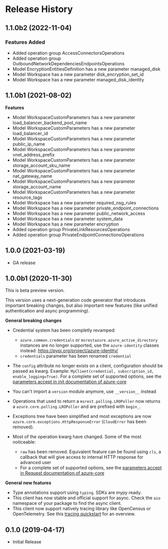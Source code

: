 # Release History

## 1.1.0b2 (2022-11-04)

### Features Added

  - Added operation group AccessConnectorsOperations
  - Added operation group OutboundNetworkDependenciesEndpointsOperations
  - Model EncryptionEntitiesDefinition has a new parameter managed_disk
  - Model Workspace has a new parameter disk_encryption_set_id
  - Model Workspace has a new parameter managed_disk_identity

## 1.1.0b1 (2021-08-02)

**Features**

  - Model WorkspaceCustomParameters has a new parameter load_balancer_backend_pool_name
  - Model WorkspaceCustomParameters has a new parameter load_balancer_id
  - Model WorkspaceCustomParameters has a new parameter public_ip_name
  - Model WorkspaceCustomParameters has a new parameter vnet_address_prefix
  - Model WorkspaceCustomParameters has a new parameter storage_account_sku_name
  - Model WorkspaceCustomParameters has a new parameter nat_gateway_name
  - Model WorkspaceCustomParameters has a new parameter storage_account_name
  - Model WorkspaceCustomParameters has a new parameter resource_tags
  - Model Workspace has a new parameter required_nsg_rules
  - Model Workspace has a new parameter private_endpoint_connections
  - Model Workspace has a new parameter public_network_access
  - Model Workspace has a new parameter system_data
  - Model Workspace has a new parameter encryption
  - Added operation group PrivateLinkResourcesOperations
  - Added operation group PrivateEndpointConnectionsOperations

## 1.0.0 (2021-03-19)

- GA release

## 1.0.0b1 (2020-11-30)

This is beta preview version.

This version uses a next-generation code generator that introduces important breaking changes, but also important new features (like unified authentication and async programming).

**General breaking changes**

- Credential system has been completly revamped:

  - `azure.common.credentials` or `msrestazure.azure_active_directory` instances are no longer supported, use the `azure-identity` classes instead: https://pypi.org/project/azure-identity/
  - `credentials` parameter has been renamed `credential`

- The `config` attribute no longer exists on a client, configuration should be passed as kwarg. Example: `MyClient(credential, subscription_id, enable_logging=True)`. For a complete set of
  supported options, see the [parameters accept in init documentation of azure-core](https://github.com/Azure/azure-sdk-for-python/blob/main/sdk/core/azure-core/CLIENT_LIBRARY_DEVELOPER.md#available-policies)
- You can't import a `version` module anymore, use `__version__` instead
- Operations that used to return a `msrest.polling.LROPoller` now returns a `azure.core.polling.LROPoller` and are prefixed with `begin_`.
- Exceptions tree have been simplified and most exceptions are now `azure.core.exceptions.HttpResponseError` (`CloudError` has been removed).
- Most of the operation kwarg have changed. Some of the most noticeable:

  - `raw` has been removed. Equivalent feature can be found using `cls`, a callback that will give access to internal HTTP response for advanced user
  - For a complete set of
  supported options, see the [parameters accept in Request documentation of azure-core](https://github.com/Azure/azure-sdk-for-python/blob/main/sdk/core/azure-core/CLIENT_LIBRARY_DEVELOPER.md#available-policies)

**General new features**

- Type annotations support using `typing`. SDKs are mypy ready.
- This client has now stable and official support for async. Check the `aio` namespace of your package to find the async client.
- This client now support natively tracing library like OpenCensus or OpenTelemetry. See this [tracing quickstart](https://github.com/Azure/azure-sdk-for-python/tree/main/sdk/core/azure-core-tracing-opentelemetry) for an overview.

## 0.1.0 (2019-04-17)

  - Initial Release

